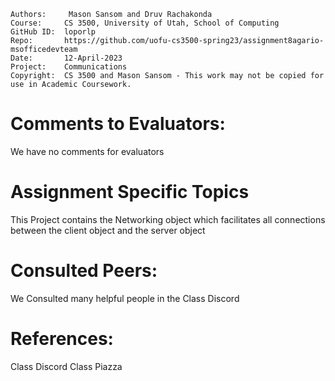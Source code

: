 ﻿```
Authors:     Mason Sansom and Druv Rachakonda
Course:     CS 3500, University of Utah, School of Computing
GitHub ID:  loporlp
Repo:       https://github.com/uofu-cs3500-spring23/assignment8agario-msofficedevteam
Date:       12-April-2023
Project:    Communications
Copyright:  CS 3500 and Mason Sansom - This work may not be copied for use in Academic Coursework.
```

# Comments to Evaluators:

We have no comments for evaluators

# Assignment Specific Topics

This Project contains the Networking object which facilitates all
connections between the client object and the server object

# Consulted Peers:

We Consulted many helpful people in the Class Discord

# References:

Class Discord
Class Piazza